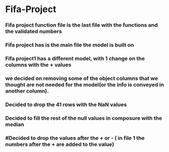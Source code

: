 # Fifa-Project
### Fifa project function file is the last file with the functions and the validated numbers
### Fifa project has is the main file the model is built on
### Fifa project1 has a different model, with 1 change on the columns with the + values

### we decided on removing some of the object columns that we thought are not needed for the model(or the info is conveyed in another column).
### Decided to drop the 41 rows with the NaN values
### Decided to fill the rest of the null values in composure with the median
### #Decided to drop the values after the + or - ( in file 1 the numbers after the + are added to the value)

